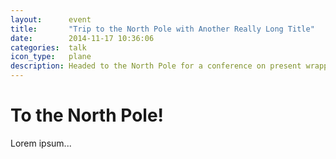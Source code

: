 ```yaml
---
layout:      event
title:       "Trip to the North Pole with Another Really Long Title"
date:        2014-11-17 10:36:06
categories:  talk
icon_type:   plane
description: Headed to the North Pole for a conference on present wrapping.
---
```


# To the North Pole!

Lorem ipsum...

